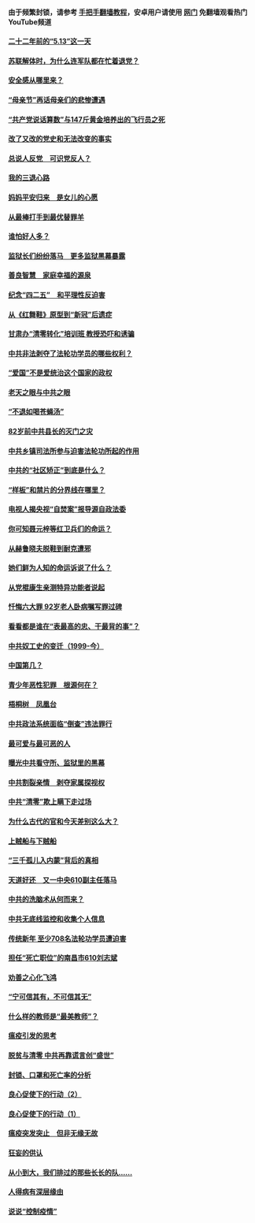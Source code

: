 #### 由于频繁封锁，请参考 [手把手翻墙教程](https://github.com/gfw-breaker/guides/wiki/)，安卓用户请使用 [网门](https://github.com/gfw-breaker/nogfw/blob/master/dl.md?t=05111701) 免翻墙观看热门YouTube频道 

#### [二十二年前的“5.13”这一天](../pages/19/424814.md?t=05111701) 

#### [苏联解体时，为什么连军队都在忙着退党？](../pages/19/424335.md?t=05111701) 

#### [安全感从哪里来？](../pages/19/424336.md?t=05111701) 

#### [“母亲节”再话母亲们的悲惨遭遇](../pages/19/424234.md?t=05111701) 

#### [“共产党说话算数”与147斤黄金培养出的飞行员之死](../pages/19/424115.md?t=05111701) 

#### [改了又改的党史和无法改变的事实](../pages/19/424037.md?t=05111701) 

#### [总说人反党　可识党反人？](../pages/19/423820.md?t=05111701) 

#### [我的三退心路](../pages/19/423876.md?t=05111701) 

#### [妈妈平安归来　是女儿的心愿](../pages/19/423947.md?t=05111701) 

#### [从最棒打手到最优替罪羊](../pages/19/423819.md?t=05111701) 

#### [谁怕好人多？](../pages/19/423774.md?t=05111701) 

#### [监狱长们纷纷落马　更多监狱黑幕暴露](../pages/19/423787.md?t=05111701) 

#### [善良智慧　家庭幸福的源泉](../pages/19/423632.md?t=05111701) 

#### [纪念“四二五”　和平理性反迫害](../pages/19/423660.md?t=05111701) 

#### [从《红舞鞋》原型到“新冠”后遗症](../pages/19/423509.md?t=05111701) 

#### [甘肃办“清零转化”培训班 教授恐吓和诱骗](../pages/19/423498.md?t=05111701) 

#### [中共非法剥夺了法轮功学员的哪些权利？](../pages/19/423392.md?t=05111701) 

#### [“爱国”不是爱统治这个国家的政权](../pages/19/423029.md?t=05111701) 

#### [老天之眼与中共之眼](../pages/19/423378.md?t=05111701) 

#### [“不退如喝苍蝇汤”](../pages/19/423287.md?t=05111701) 

#### [82岁前中共县长的灭门之灾](../pages/19/423055.md?t=05111701) 

#### [中共乡镇司法所参与迫害法轮功所起的作用](../pages/19/423064.md?t=05111701) 

#### [中共的“社区矫正”到底是什么？](../pages/19/422870.md?t=05111701) 

#### [“样板”和禁片的分界线在哪里？](../pages/19/422704.md?t=05111701) 

#### [电视人揭央视“自焚案”报导源自政法委](../pages/19/422770.md?t=05111701) 

#### [你可知聂元梓等红卫兵们的命运？](../pages/19/422848.md?t=05111701) 

#### [从赫鲁晓夫脱鞋到耐克遭邪](../pages/19/422826.md?t=05111701) 

#### [她们鲜为人知的命运诉说了什么？](../pages/19/422754.md?t=05111701) 

#### [从党棍康生亲测特异功能者说起](../pages/19/422657.md?t=05111701) 

#### [忏悔六大罪 92岁老人卧病嘱写罪过碑](../pages/19/422750.md?t=05111701) 

#### [看看都是谁在“表最高的忠、干最背的事”？](../pages/19/422703.md?t=05111701) 

#### [中共奴工史的变迁（1999-今）](../pages/19/422656.md?t=05111701) 

#### [中国第几？](../pages/19/422496.md?t=05111701) 

#### [青少年恶性犯罪　根源何在？](../pages/19/422449.md?t=05111701) 

#### [梧桐树　凤凰台](../pages/19/422442.md?t=05111701) 

#### [中共政法系统面临“倒查”违法罪行](../pages/19/422497.md?t=05111701) 

#### [最可爱与最可恶的人](../pages/19/422448.md?t=05111701) 

#### [曝光中共看守所、监狱里的黑幕](../pages/19/422390.md?t=05111701) 

#### [中共割裂亲情　剥夺家属探视权](../pages/19/422364.md?t=05111701) 

#### [中共“清零”欺上瞒下走过场](../pages/19/422306.md?t=05111701) 

#### [为什么古代的官和今天差别这么大？](../pages/19/422228.md?t=05111701) 

#### [上贼船与下贼船](../pages/19/422276.md?t=05111701) 

#### [“三千孤儿入内蒙”背后的真相](../pages/19/422229.md?t=05111701) 

#### [天道好还　又一中央610副主任落马](../pages/19/422155.md?t=05111701) 

#### [中共的洗脑术从何而来？](../pages/19/422154.md?t=05111701) 

#### [中共无底线监控和收集个人信息](../pages/19/422039.md?t=05111701) 

#### [传统新年 至少708名法轮功学员遭迫害](../pages/19/421946.md?t=05111701) 

#### [担任“死亡职位”的南昌市610刘志斌](../pages/19/421957.md?t=05111701) 

#### [劝善之心化飞鸿](../pages/19/421164.md?t=05111701) 

#### [“宁可信其有，不可信其无”](../pages/19/421691.md?t=05111701) 

#### [什么样的教师是“最美教师”？](../pages/19/421755.md?t=05111701) 

#### [瘟疫引发的思考](../pages/19/421594.md?t=05111701) 

#### [脱贫与清零 中共再靠谎言创“盛世”](../pages/19/421590.md?t=05111701) 

#### [封锁、口罩和死亡率的分析](../pages/19/421495.md?t=05111701) 

#### [良心促使下的行动（2）](../pages/19/421361.md?t=05111701) 

#### [良心促使下的行动（1）](../pages/19/421302.md?t=05111701) 

#### [瘟疫突发突止　但非无缘无故](../pages/19/421281.md?t=05111701) 

#### [狂妄的供认](../pages/19/421199.md?t=05111701) 

#### [从小到大，我们排过的那些长长的队……](../pages/19/421243.md?t=05111701) 

#### [人得病有深层缘由](../pages/19/420864.md?t=05111701) 

#### [说说“控制疫情”](../pages/19/420831.md?t=05111701) 


